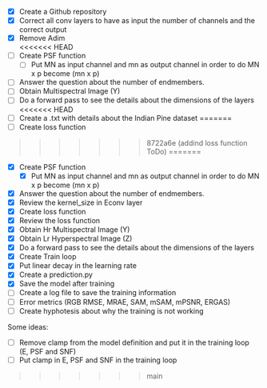- [x] Create a Github repository 
- [x] Correct all conv layers to have as input the number of channels and the correct output
- [x] Remove Adim  
<<<<<<< HEAD
- [ ] Create PSF function 
  - [ ] Put MN as input channel and mn as output channel in order to do MN x p become (mn x p)
- [ ] Answer the question about the number of endmembers. 
- [ ] Obtain Multispectral Image (Y)
- [ ] Do a forward pass to see the details about the dimensions of the layers
<<<<<<< HEAD
- [ ] Create a .txt with details about the Indian Pine dataset 
=======
- [ ] Create loss function
>>>>>>> 8722a6e (addind loss function ToDo)
=======
- [x] Create PSF function 
  - [x] Put MN as input channel and mn as output channel in order to do MN x p become (mn x p)
- [x] Answer the question about the number of endmembers. 
- [x] Review the kernel_size in Econv layer
- [x] Create loss function
- [x] Review the loss function 
- [x] Obtain Hr Multispectral Image (Y) 
- [x] Obtain Lr Hyperspectral Image (Z) 
- [x] Do a forward pass to see the details about the dimensions of the layers
- [x] Create Train loop
- [x] Put linear decay in the learning rate
- [x] Create a prediction.py 
- [x] Save the model after training
- [ ] Create a log file to save the training information
- [ ] Error metrics (RGB RMSE, MRAE, SAM, mSAM, mPSNR, ERGAS)
- [ ] Create hyphotesis about why the training is not working

Some ideas:
- [ ] Remove clamp from the model definition and put it in the training loop (E, PSF and SNF)
- [ ] Put clamp in E, PSF and SNF in the training loop

>>>>>>> main

